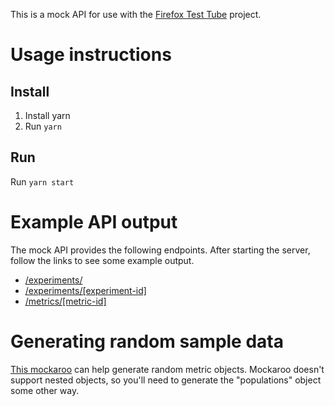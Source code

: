 This is a mock API for use with the [Firefox Test Tube](https://github.com/openjck/firefox-test-tube)
project.

# Usage instructions

## Install

1. Install yarn
2. Run `yarn`

## Run

Run `yarn start`

# Example API output

The mock API provides the following endpoints. After starting the server, follow
the links to see some example output.

* [/experiments/](http://localhost:3001/experiments)
* [/experiments/[experiment-id]](http://localhost:3001/experiments/1/)
* [/metrics/[metric-id]](http://localhost:3001/metrics/1/)

# Generating random sample data

[This mockaroo](https://www.mockaroo.com/schemas/82378) can help generate random
metric objects. Mockaroo doesn't support nested objects, so you'll need to
generate the "populations" object some other way.
